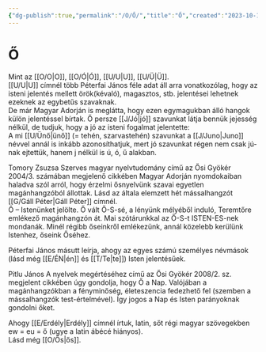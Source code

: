 ```yaml
---
{"dg-publish":true,"permalink":"/O/Ő/","title":"Ő","created":"2023-10-14T07:07","updated":"2025-07-16T14:24"}
---
```



# Ő

Mint az [[O/O\|O]], [[O/Ó\|Ó]], [[U/U\|U]], [[U/Ü\|Ü]].  
[[U/U\|U]] címnél több Péterfai János féle adat áll arra vonatkozólag, hogy az isteni jelentés mellett örök(kévaló), magasztos, stb. jelentései lehetnek ezeknek az egybetűs szavaknak.  
De már Magyar Adorján is meglátta, hogy ezen egymagukban álló hangok külön jelentéssel bírtak. Ő persze [[J/Jó\|jó]] szavunkat látja bennük jejesség nélkül, de tudjuk, hogy a jó az isteni fogalmat jelentette:  
A mi [[U/Ünő\|ünő]] (= tehén, szarvastehén) szavunkat a [[J/Juno\|Juno]] névvel annál is inkább azonosíthatjuk, mert jó szavunkat régen nem csak jú-nak ejtettük, hanem j nélkül is ú, ó, ű alakban.  

Tomory Zsuzsa Szerves magyar nyelvtudomány című az Ősi Gyökér 2004/3. számában megjelenő cikkében Magyar Adorján nyomdokaiban haladva szól arról, hogy érzelmi ősnyelvünk szavai egyetlen magánhangzóból állottak. Lásd az általa elemzett hét mássalhangzót [[G/Gáll Péter\|Gáll Péter]] címnél.  
Ő – Istenünket jelölte. Ő vált Ő-S-sé, a lényünk mélyéből induló, Teremtőre emlékező magánhangzón át. Mai szótárunkkal az Ő-S-t ISTEN-ES-nek mondanák. Minél régibb őseinkről emlékezünk, annál közelebb kerülünk Istenhez, őseink Őséhez.  

Péterfai János másutt leírja, ahogy az egyes számú személyes névmások (lásd még [[E/ÉN\|én]] és [[T/Te\|te]]) Isten jelentésűek.  

Pitlu János A nyelvek megértéséhez című az Ősi Gyökér 2008/2. sz. megjelent cikkében úgy gondolja, hogy Ő a Nap. Valójában a magánhangzókban a fényminőség, életeszencia fedezhető fel (szemben a mássalhangzók test-értelmével). Így jogos a Nap és Isten parányoknak gondolni őket.  

Ahogy [[E/Erdély\|Erdély]] címnél írtuk, latin, sőt régi magyar szövegekben ew = eu = ő (ugye a latin ábécé hiányos).  
Lásd még [[O/Ős\|ős]].  

